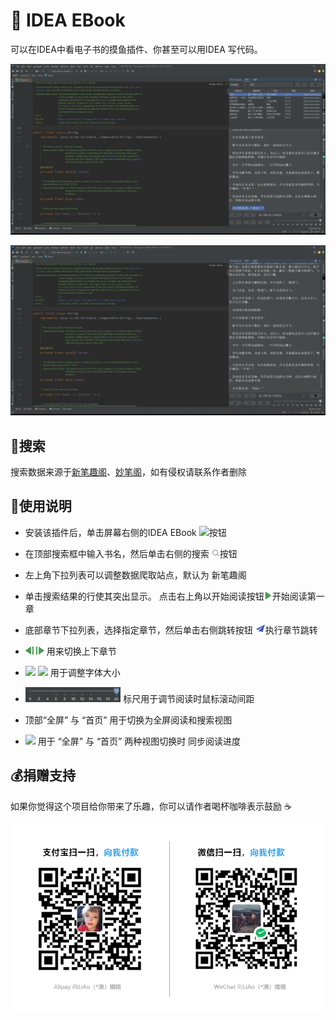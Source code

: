 # 📘 IDEA EBook

可以在IDEA中看电子书的摸鱼插件、你甚至可以用IDEA 写代码。

![](src/main/resources/img/20230215085505.png)

![](src/main/resources/img/20230215085523.png)

## 🔎搜索 

搜索数据来源于[新笔趣阁](https://www.ibiquge.la)、[妙笔阁](https://www.imiaobige.com)，如有侵权请联系作者删除

## 🎫使用说明

- 安装该插件后，单击屏幕右侧的IDEA EBook ![](src/main/resources/img/book.svg)按钮

- 在顶部搜索框中输入书名，然后单击右侧的搜索 ![](src/main/resources/img/search.png)按钮

- 左上角下拉列表可以调整数据爬取站点，默认为 新笔趣阁

- 单击搜索结果的行使其突出显示。 点击右上角以开始阅读按钮![](src/main/resources/img/start.png)开始阅读第一章

- 底部章节下拉列表，选择指定章节，然后单击右侧跳转按钮 ![](src/main/resources/img/go_with.png)执行章节跳转

- ![](src/main/resources/img/previous.png) ![](src/main/resources/img/next.png) 用来切换上下章节

- ![](src/main/resources/img/font_size_down.png) ![](src/main/resources/img/font_size_up.png) 用于调整字体大小
-  <img src="src/main/resources/img/20230215084723.png" style="zoom:50%;" /> 标尺用于调节阅读时鼠标滚动间距

- 顶部“全屏” 与 “首页” 用于切换为全屏阅读和搜索视图

- ![](src/main/resources/img/synchronize.png) 用于 “全屏” 与 “首页” 两种视图切换时 同步阅读进度


## :moneybag:捐赠支持

如果你觉得这个项目给你带来了乐趣，你可以请作者喝杯咖啡表示鼓励 ☕

![pay](src/main/resources/img/pay.png)
